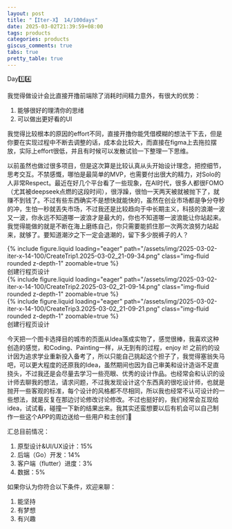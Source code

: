 ```yaml
---
layout: post
title: "【Iter-X】 14/100days"
date: 2025-03-02T21:39:59+08:00
tags: products
categories: products
giscus_comments: true
tabs: true
pretty_table: true
---
```


Day1️⃣4️⃣

我觉得做设计会比直接开撸前端除了消耗时间精力意外，有很大的优势：

1. 能够很好的理清你的思绪
2. 可以做出更好看的UI

我觉得比较根本的原因的effort不同，直接开撸你能凭借模糊的想法干下去，但是你要在实现过程中不断去调整的话，成本会比较大，而直接在figma上去拖拉摆放，实际上effort很低，并且有时候可以发散试验一下整理一下思维。

以前虽然也做过很多项目，但是这次算是比较认真从头开始设计理念，把控细节，思考交互。不禁感慨，哪怕是最简单的MVP，也需要付出很大的精力，对Solo的人非常Respect。最近在好几个平台看了一些现象，在AI时代，很多人都很FOMO（尤其被deepseek点燃的这段时间），很浮躁，很怕一天两天被就被抛下了，就赚不到钱了。不过有些东西确实不是想快就能快的，虽然在创业市场都是争分夺秒的冲，生怕一秒就丢失市场，不过我还是比较趋向于中长期主义，科技的浪潮一波又一波，你永远不知道哪一波浪才是最大的，你也不知道哪一波浪能让你站起来。我觉得能做的就是不断在海上磨练自己，你只需要能抓住那一次两次浪努力站起来，就够了。要知道潮汐之下一定会退潮的，留下多少脱裤子的人？

<div class="row mt-3">
    <div class="col-sm mt-0 mb-0">
        {% include figure.liquid loading="eager" path="/assets/img/2025-03-02-iter-x-14-100/CreateTrip1.2025-03-02_21-09-34.png" class="img-fluid rounded z-depth-1" zoomable=true %}
    </div>
</div>
<div class="caption mt-0">
    创建行程页设计
</div>

<div class="row mt-3">
    <div class="col-sm mt-0 mb-0">
        {% include figure.liquid loading="eager" path="/assets/img/2025-03-02-iter-x-14-100/CreateTrip2.2025-03-02_21-09-14.png" class="img-fluid rounded z-depth-1" zoomable=true %}
    </div>
    <div class="col-sm mt-0 mb-0">
        {% include figure.liquid loading="eager" path="/assets/img/2025-03-02-iter-x-14-100/CreateTrip3.2025-03-02_21-09-21.png" class="img-fluid rounded z-depth-1" zoomable=true %}
    </div>
</div>
<div class="caption mt-0">
    创建行程页设计
</div>

今天把一个图卡选择目的城市的页面从Idea落成实物了，感觉很棒，我喜欢这种创造的感觉，和Coding、Painting一样，从无到有的过程，enjoy it! 之前约的设计因为追求学业重新投入备考了，所以只能自己挑起这个担子了，我觉得塞翁失马吧，可以更大程度的还原我的Idea，虽然期间也因为自己审美和设计造诣不足直挠头，不过我还是会尽量去学习一些亮眼、优秀的设计作品。也经常会和认识的设计师去聊我的想法，请求问题，不过我发现设计这个东西真的很吃设计师，也就是抛开一些客观的标准，每个设计的风格都不尽相同，所以我也经常不认可设计的一些想法，就是反复在那边讨论修改讨论修改。不过也挺好的，我们经常会互现给idea，试试看，碰撞一下新的结果出来。我其实还蛮想要以后有机会可以自己制作一些这个APP的周边送给一些用户和主创们🤡

汇总目前情况：

1. 原型设计&UI/UX设计：15%
2. 后端（Go）开发：14%
3. 客户端（flutter）进度：3%
4. 数据：5%

如果你认为你符合以下条件，欢迎来聊：

1. 能坚持
2. 有梦想
3. 有兴趣
